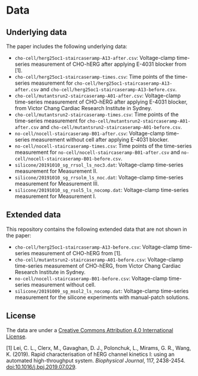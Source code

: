 # Data

## Underlying data

The paper includes the following underlying data: 

- `cho-cell/herg25oc1-staircaseramp-A13-after.csv`: Voltage-clamp time-series measurement of CHO-hERG after applying E-4031 blocker from [1].
- `cho-cell/herg25oc1-staircaseramp-times.csv`: Time points of the time-series measurement for `cho-cell/herg25oc1-staircaseramp-A13-after.csv` and `cho-cell/herg25oc1-staircaseramp-A13-before.csv`.
- `cho-cell/mutantsrun2-staircaseramp-A01-after.csv`: Voltage-clamp time-series measurement of CHO-hERG after applying E-4031 blocker, from Victor Chang Cardiac Research Institute in Sydney.
- `cho-cell/mutantsrun2-staircaseramp-times.csv`: Time points of the time-series measurement for `cho-cell/mutantsrun2-staircaseramp-A01-after.csv` and `cho-cell/mutantsrun2-staircaseramp-A01-before.csv`.
- `no-cell/nocell-staircaseramp-B01-after.csv`: Voltage-clamp time-series measurement without cell after applying E-4031 blocker.
- `no-cell/nocell-staircaseramp-times.csv`: Time points of the time-series measurement for `no-cell/nocell-staircaseramp-B01-after.csv` and `no-cell/nocell-staircaseramp-B01-before.csv`.
- `silicone/20191010_sg_rrsol_ls_noc3.dat`: Voltage-clamp time-series measurement for Measurement II.
- `silicone/20191010_sg_rrsolm_ls_noc.dat`: Voltage-clamp time-series measurement for Measurement III.
- `silicone/20191010_sg_rsol5_ls_nocomp.dat`: Voltage-clamp time-series measurement for Measurement I.

## Extended data

This repository contains the following extended data that are not shown in the paper: 

- `cho-cell/herg25oc1-staircaseramp-A13-before.csv`: Voltage-clamp time-series measurement of CHO-hERG from [1].
- `cho-cell/mutantsrun2-staircaseramp-A01-before.csv`: Voltage-clamp time-series measurement of CHO-hERG, from Victor Chang Cardiac Research Institute in Sydney.
- `no-cell/nocell-staircaseramp-B01-before.csv`: Voltage-clamp time-series measurement without cell.
- `silicone/20191009_sg_msol2_ls_nocomp.dat`: Voltage-clamp time-series measurement for the silicone experiments with manual-patch solutions.

## License

The data are under a [Creative Commons Attribution 4.0 International License](LICENSE-data).


[1]
Lei, C. L., Clerx, M., Gavaghan, D. J., Polonchuk, L., Mirams, G. R., Wang, K.
(2019).
Rapid characterisation of hERG channel kinetics I: using an automated high-throughput system.
_Biophysical Journal_, 117, 2438-2454.
[doi:10.1016/j.bpj.2019.07.029](https://doi.org/10.1016/j.bpj.2019.07.029).

